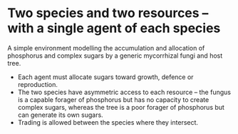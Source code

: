 
# Two species and two resources – with a single agent of each species

A simple environment modelling the accumulation and allocation of phosphorus and complex sugars by a generic mycorrhizal fungi and host tree. 

- Each agent must allocate sugars toward growth, defence or reproduction.
- The two species have asymmetric access to each resource – the fungus is a capable forager of phosphorus but has no capacity to create complex sugars, whereas the tree is a poor forager of phosphorus but can generate its own sugars. 
- Trading is allowed between the species where they intersect.
